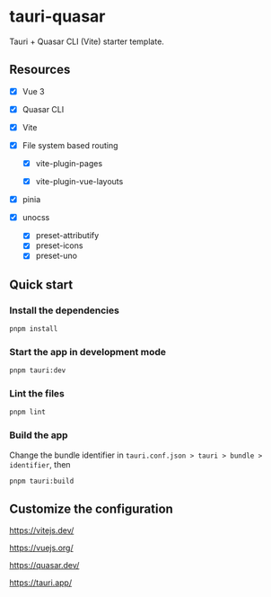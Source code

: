 #  tauri-quasar

Tauri  + Quasar CLI (Vite) starter template.

## Resources

- [x] Vue 3
- [x] Quasar CLI
- [x] Vite
- [x] File system based routing

  - [x] vite-plugin-pages

  - [x] vite-plugin-vue-layouts
- [x]  pinia
- [x] unocss
  - [x]  preset-attributify
  - [x]  preset-icons
  - [x]  preset-uno

## Quick start

### Install the dependencies

```bash
pnpm install
```

### Start the app in development mode

```bash
pnpm tauri:dev
```

### Lint the files

```bash
pnpm lint
```

### Build the app

Change the bundle identifier in `tauri.conf.json > tauri > bundle > identifier`, then

```bash
pnpm tauri:build
```

## Customize the configuration

https://vitejs.dev/

https://vuejs.org/

https://quasar.dev/

https://tauri.app/